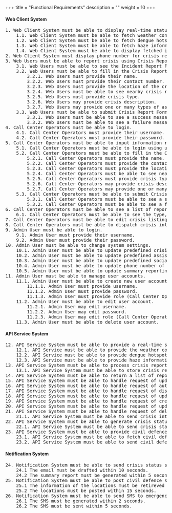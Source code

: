 +++
title = "Functional Requirements"
description = ""
weight = 10
+++

#### Web Client System
<pre class="white">
1. Web Client System must be able to display real-time status update on a map of Singapore.
    1.1. Web Client System must be able to fetch weather conditions.
    1.2. Web Client System must be able to fetch dengue hotspot information.
    1.3. Web Client System must be able to fetch haze information.
    1.4. Web Client System must be able to display fetched information on a map of Singapore.
2. Web Client System must display phone number for crisis report.
3. Web Users must be able to report crisis using Crisis Report Form.
    3.1. Web Users must be able to see the Incident Report Form in the Crisis Report Page.
    3.2. Web Users must be able to fill in the Crisis Report Form.
        3.2.1. Web Users must provide their name.
        3.2.2. Web Users must provide their contact number.
        3.2.3. Web Users must provide the location of the crisis.
        3.2.4. Web Users must be able to see nearby crisis reported on the same day upon entering location.
        3.2.5. Web Users must provide crisis type.
        3.2.6. Web Users may provide crisis description.
        3.2.7. Web Users may provide one or many types of assistance required, i.e. emergency ambulance, rescue and evacuation, fire-fighting and gas leak control.
    3.3. Web Users must be able to submit Crisis Report Form.
        3.3.1. Web Users must be able to see a success message when submit succeeds.
        3.3.2. Web Users must be able to see a failure message when submit fails.
4. Call Center Operators must be able to login.
    4.1. Call Center Operators must provide their username.
    4.2. Call Center Operators must provide their password.
5. Call Center Operators must be able to input information received from calls.
    5.1. Call Center Operators must be able to login using username and password.
    5.2. Call Center Operators must be able to fill in the Crisis Report Form.
        5.2.1. Call Center Operators must provide the name.
        5.2.2. Call Center Operators must provide the contact number.
        5.2.3. Call Center Operators must provide the location of the crisis.
        5.2.4. Call Center Operators must be able to see nearby crisis reported on the same day upon entering location.
        5.2.5. Call Center Operators must provide crisis type.
        5.2.6. Call Center Operators may provide crisis description.
        5.2.7. Call Center Operators may provide one or many types of assistance required, i.e. emergency ambulance, rescue and evacuation, fire-fighting and gas leak control.
    5.3. Call Center Operators must be able to submit Crisis Report Form.
        5.3.1. Call Center Operators must be able to see a success message when submit succeeds.
        5.3.2. Call Center Operators must be able to see a failure message when submit fails.
6. Call Center Operators must be able to see a list of reported crisis.
    6.1. Call Center Operators must be able to see the type, location, status (active, dispatched, resolved) of each crisis listing.
7. Call Center Operators must be able to edit crisis listing information.
8. Call Center Operators must be able to dispatch crisis interventions for a crisis listing.
9. Admin User must be able to login.
    9.1. Admin User must provide their username.
    9.2. Admin User must provide their password.
10. Admin User must be able to change system settings.
    10.1. Admin User must be able to update predefined crisis type.
    10.2. Admin User must be able to update predefined assistance type.
    10.3. Admin User must be able to update predefined social media account.
    10.4. Admin User must be able to update phone number of emergency agencies.
    10.5. Admin User must be able to update summary reporting Email.
11. Admin User must be able to manage user accounts.
    11.1. Admin User must be able to create new user account.
        11.1.1. Admin User must provide username.
        11.1.2. Admin User must provide password.
        11.1.3. Admin User must provide role (Call Center Operator or Admin User).
    11.2. Admin User must be able to edit user account.
        11.2.1. Admin User may edit username.
        11.2.2. Admin User may edit password.
        11.2.3. Admin User may edit role (Call Center Operator or Admin User).
    11.3. Admin User must be able to delete user account.
</pre>

#### API Service System
<pre class="white">
12. API Service System must be able to provide a real-time status update of Singapore.
    12.1. API Service must be able to provide the weather conditions.
    12.2. API Service must be able to provide dengue hotspots as coordinates.
    12.3. API Service must be able to provide haze information as numeric values.
13. API Service System must be able to process crisis report.
    13.1. API Service System must be able to store crisis report into database.
14. API Service System must be able to return a list of reported crisis.
15. API Service System must be able to handle request of updating crisis listing information.
16. API Service System must be able to handle request of authenticating user with username and password.
17. API Service System must be able to handle request of dispatching crisis interventions.
18. API Service System must be able to handle request of updating system settings.
19. API Service System must be able to handle request of creating new user account.
20. API Service System must be able to handle request of updating user account.
21. API Service System must be able to handle request of deleting user account.
    21.1. API Service System must be able to send crisis interventions request to Notification System.
22. API Service System must be able to generate crisis status summary report every 30 minutes.
    22.1. API Service System must be able to send crisis status summary report to Notification System.
23. API Service System must be able to provide civil defence shelter locations.
    23.1. API Service System must be able to fetch civil defence shelter locations.
    23.2. API Service System must be able to send civil defence shelter locations to Notification System.
</pre>

#### Notification System
<pre class="white">
24. Notification System must be able to send crisis status summary report to Prime Minister’s Office through Email.
    24.1 The email must be drafted within 10 seconds.
    24.2 The summary report must be generated within 5 seconds.
25. Notification System must be able to post civil defence shelter locations to Facebook and Twitter.
    25.1 The information of the locations must be retireved within 10 seconds.
    25.2 The locations must be posted within 15 seconds.
26. Notification System must be able to send SMS to emergency agencies.
    26.1 The SMS must be generated within 2 seconds.
    26.2 The SMS must be sent within 5 seconds.
</pre>
